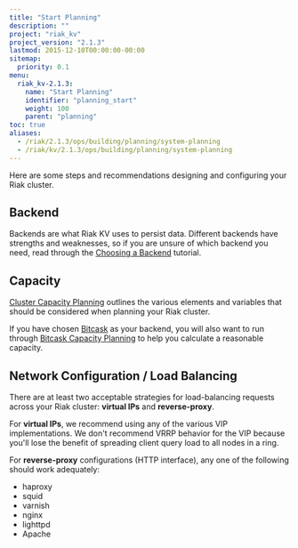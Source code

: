 ```yaml
---
title: "Start Planning"
description: ""
project: "riak_kv"
project_version: "2.1.3"
lastmod: 2015-12-10T00:00:00-00:00
sitemap:
  priority: 0.1
menu:
  riak_kv-2.1.3:
    name: "Start Planning"
    identifier: "planning_start"
    weight: 100
    parent: "planning"
toc: true
aliases:
  - /riak/2.1.3/ops/building/planning/system-planning
  - /riak/kv/2.1.3/ops/building/planning/system-planning
---
```


[plan backend]: {{<baseurl>}}riak/kv/2.1.3/setup/planning/backend
[plan cluster capacity]: {{<baseurl>}}riak/kv/2.1.3/setup/planning/cluster-capacity
[plan backend bitcask]: {{<baseurl>}}riak/kv/2.1.3/setup/planning/backend/bitcask
[plan bitcask capacity]: {{<baseurl>}}riak/kv/2.1.3/setup/planning/bitcask-capacity-calc

Here are some steps and recommendations designing and configuring your
Riak cluster.

## Backend

Backends are what Riak KV uses to persist data. Different backends have
strengths and weaknesses, so if you are unsure of which backend you
need, read through the [Choosing a Backend][plan backend] tutorial.

## Capacity

[Cluster Capacity Planning][plan cluster capacity] outlines the various elements and variables that should be considered when planning your Riak cluster.

If you have chosen [Bitcask][plan backend bitcask] as your backend, you will also want to run through [Bitcask Capacity Planning][plan bitcask capacity] to help you calculate a reasonable capacity.

## Network Configuration / Load Balancing

There are at least two acceptable strategies for load-balancing requests
across your Riak cluster: **virtual IPs** and **reverse-proxy**.

For **virtual IPs**, we recommend using any of the various VIP
implementations. We don't recommend VRRP behavior for the VIP because
you'll lose the benefit of spreading client query load to all nodes in a
ring.

For **reverse-proxy** configurations (HTTP interface), any one of the
following should work adequately:

* haproxy
* squid
* varnish
* nginx
* lighttpd
* Apache

